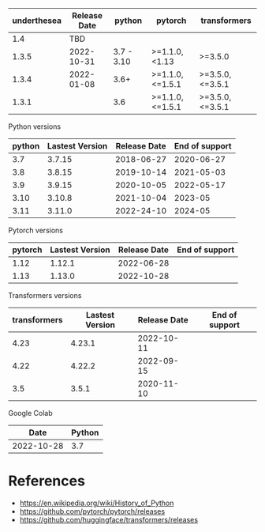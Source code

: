 | underthesea | Release Date | python     | pytorch         | transformers    |
|-------------|--------------|------------|-----------------|-----------------|
| 1.4         | TBD          |            |                 |                 |
| 1.3.5       | 2022-10-31   | 3.7 - 3.10 | >=1.1.0,<1.13   | >=3.5.0         |
| 1.3.4       | 2022-01-08   | 3.6+       | >=1.1.0,<=1.5.1 | >=3.5.0,<=3.5.1 |
| 1.3.1       |              | 3.6        | >=1.1.0,<=1.5.1 | >=3.5.0,<=3.5.1 |

Python versions

| python    | Lastest Version | Release Date | End of support    |
|-----------|-----------------|--------------|-------------------|
| 3.7       | 3.7.15          | 2018-06-27   | 2020-06-27        |
| 3.8       | 3.8.15          | 2019-10-14   | 2021-05-03        |
| 3.9       | 3.9.15          | 2020-10-05   | 2022-05-17        |
| 3.10      | 3.10.8          | 2021-10-04   | 2023-05           |
| 3.11      | 3.11.0          | 2022-24-10   | 2024-05           |

Pytorch versions

| pytorch   | Lastest Version | Release Date | End of support    |
|-----------|-----------------|--------------|-------------------|
| 1.12      | 1.12.1          | 2022-06-28   |                   |
| 1.13      | 1.13.0          | 2022-10-28   |                   |

Transformers versions

| transformers | Lastest Version | Release Date | End of support    |
|--------------|-----------------|--------------|-------------------|
| 4.23         | 4.23.1          | 2022-10-11   |                   |
| 4.22         | 4.22.2          | 2022-09-15   |                   |
| 3.5          | 3.5.1           | 2020-11-10   |                   |

Google Colab

| Date           | Python    |
|----------------|-----------|
| 2022-10-28     | 3.7       |


# References

* https://en.wikipedia.org/wiki/History_of_Python
* https://github.com/pytorch/pytorch/releases
* https://github.com/huggingface/transformers/releases
